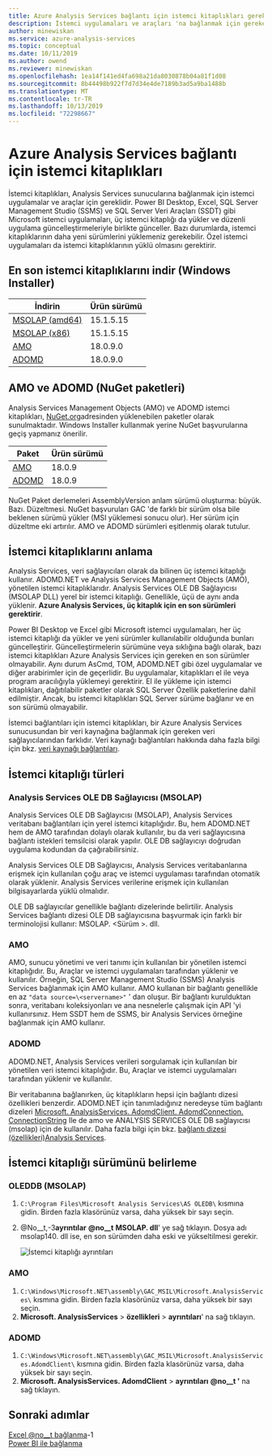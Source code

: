 ```yaml
---
title: Azure Analysis Services bağlantı için istemci kitaplıkları gerekir | Microsoft Docs
description: İstemci uygulamaları ve araçları 'na bağlanmak için gereken istemci kitaplıklarını açıklar Azure Analysis Services
author: minewiskan
ms.service: azure-analysis-services
ms.topic: conceptual
ms.date: 10/11/2019
ms.author: owend
ms.reviewer: minewiskan
ms.openlocfilehash: 1ea14f141ed4fa698a21da8030878b04a81f1d08
ms.sourcegitcommit: 8b44498b922f7d7d34e4de7189b3ad5a9ba1488b
ms.translationtype: MT
ms.contentlocale: tr-TR
ms.lasthandoff: 10/13/2019
ms.locfileid: "72298667"
---
```

# <a name="client-libraries-for-connecting-to-azure-analysis-services"></a>Azure Analysis Services bağlantı için istemci kitaplıkları

İstemci kitaplıkları, Analysis Services sunucularına bağlanmak için istemci uygulamalar ve araçlar için gereklidir. Power BI Desktop, Excel, SQL Server Management Studio (SSMS) ve SQL Server Veri Araçları (SSDT) gibi Microsoft istemci uygulamaları, üç istemci kitaplığı da yükler ve düzenli uygulama güncelleştirmeleriyle birlikte günceller. Bazı durumlarda, istemci kitaplıklarının daha yeni sürümlerini yüklemeniz gerekebilir. Özel istemci uygulamaları da istemci kitaplıklarının yüklü olmasını gerektirir.

## <a name="download-the-latest-client-libraries-windows-installer"></a>En son istemci kitaplıklarını indir (Windows Installer)  

|İndirin  |Ürün sürümü  | 
|---------|---------|
|[MSOLAP (amd64)](https://go.microsoft.com/fwlink/?linkid=829576)    |    15.1.5.15    |
|[MSOLAP (x86)](https://go.microsoft.com/fwlink/?linkid=829575)     |     15.1.5.15       |
|[AMO](https://go.microsoft.com/fwlink/?linkid=829578)     |   18.0.9.0    |
|[ADOMD](https://go.microsoft.com/fwlink/?linkid=829577)     |    18.0.9.0     |

## <a name="amo-and-adomd-nuget-packages"></a>AMO ve ADOMD (NuGet paketleri)

Analysis Services Management Objects (AMO) ve ADOMD istemci kitaplıkları, [NuGet.org](https://www.nuget.org/)adresinden yüklenebilen paketler olarak sunulmaktadır. Windows Installer kullanmak yerine NuGet başvurularına geçiş yapmanız önerilir. 

|Paket  | Ürün sürümü  | 
|---------|---------|
|[AMO](https://www.nuget.org/packages/Microsoft.AnalysisServices.retail.amd64/)    |    18.0.9     |
|[ADOMD](https://www.nuget.org/packages/Microsoft.AnalysisServices.AdomdClient.retail.amd64/)     |   18.0.9      |

NuGet Paket derlemeleri AssemblyVersion anlam sürümü oluşturma: büyük. Bazı. Düzeltmesi. NuGet başvuruları GAC 'de farklı bir sürüm olsa bile beklenen sürümü yükler (MSI yüklemesi sonucu olur). Her sürüm için düzeltme eki artırılır. AMO ve ADOMD sürümleri eşitlenmiş olarak tutulur.

## <a name="understanding-client-libraries"></a>İstemci kitaplıklarını anlama

Analysis Services, veri sağlayıcıları olarak da bilinen üç istemci kitaplığı kullanır. ADOMD.NET ve Analysis Services Management Objects (AMO), yönetilen istemci kitaplıklarıdır. Analysis Services OLE DB Sağlayıcısı (MSOLAP DLL) yerel bir istemci kitaplığı. Genellikle, üçü de aynı anda yüklenir. **Azure Analysis Services, üç kitaplık için en son sürümleri gerektirir**. 

Power BI Desktop ve Excel gibi Microsoft istemci uygulamaları, her üç istemci kitaplığı da yükler ve yeni sürümler kullanılabilir olduğunda bunları güncelleştirir. Güncelleştirmelerin sürümüne veya sıklığına bağlı olarak, bazı istemci kitaplıkları Azure Analysis Services için gereken en son sürümler olmayabilir. Aynı durum AsCmd, TOM, ADOMD.NET gibi özel uygulamalar ve diğer arabirimler için de geçerlidir. Bu uygulamalar, kitaplıkları el ile veya program aracılığıyla yüklemeyi gerektirir. El ile yükleme için istemci kitaplıkları, dağıtılabilir paketler olarak SQL Server Özellik paketlerine dahil edilmiştir. Ancak, bu istemci kitaplıkları SQL Server sürüme bağlanır ve en son sürümü olmayabilir.  

İstemci bağlantıları için istemci kitaplıkları, bir Azure Analysis Services sunucusundan bir veri kaynağına bağlanmak için gereken veri sağlayıcılarından farklıdır. Veri kaynağı bağlantıları hakkında daha fazla bilgi için bkz. [veri kaynağı bağlantıları](analysis-services-datasource.md).

## <a name="client-library-types"></a>İstemci kitaplığı türleri

### <a name="analysis-services-ole-db-provider-msolap"></a>Analysis Services OLE DB Sağlayıcısı (MSOLAP) 

 Analysis Services OLE DB Sağlayıcısı (MSOLAP), Analysis Services veritabanı bağlantıları için yerel istemci kitaplığıdır. Bu, hem ADOMD.NET hem de AMO tarafından dolaylı olarak kullanılır, bu da veri sağlayıcısına bağlantı istekleri temsilcisi olarak yapılır. OLE DB sağlayıcıyı doğrudan uygulama kodundan da çağırabilirsiniz.  
  
 Analysis Services OLE DB Sağlayıcısı, Analysis Services veritabanlarına erişmek için kullanılan çoğu araç ve istemci uygulaması tarafından otomatik olarak yüklenir. Analysis Services verilerine erişmek için kullanılan bilgisayarlarda yüklü olmalıdır.  
  
 OLE DB sağlayıcılar genellikle bağlantı dizelerinde belirtilir. Analysis Services bağlantı dizesi OLE DB sağlayıcısına başvurmak için farklı bir terminolojisi kullanır: MSOLAP. \<Sürüm >. dll.

### <a name="amo"></a>AMO  

 AMO, sunucu yönetimi ve veri tanımı için kullanılan bir yönetilen istemci kitaplığıdır. Bu, Araçlar ve istemci uygulamaları tarafından yüklenir ve kullanılır. Örneğin, SQL Server Management Studio (SSMS) Analysis Services bağlanmak için AMO kullanır. AMO kullanan bir bağlantı genellikle en az `"data source=\<servername>"` ' dan oluşur. Bir bağlantı kurulduktan sonra, veritabanı koleksiyonları ve ana nesnelerle çalışmak için API 'yi kullanırsınız. Hem SSDT hem de SSMS, bir Analysis Services örneğine bağlanmak için AMO kullanır.  

  
### <a name="adomd"></a>ADOMD

 ADOMD.NET, Analysis Services verileri sorgulamak için kullanılan bir yönetilen veri istemci kitaplığıdır. Bu, Araçlar ve istemci uygulamaları tarafından yüklenir ve kullanılır. 
  
 Bir veritabanına bağlanırken, üç kitaplıkların hepsi için bağlantı dizesi özellikleri benzerdir. ADOMD.NET için tanımladığınız neredeyse tüm bağlantı dizeleri [Microsoft. AnalysisServices. AdomdClient. AdomdConnection. ConnectionString](/dotnet/api/microsoft.analysisservices.adomdclient.adomdconnection.connectionstring#Microsoft_AnalysisServices_AdomdClient_AdomdConnection_ConnectionString) Ile de amo ve ANALYSIS SERVICES OLE DB sağlayıcısı (msolap) için de kullanılır. Daha fazla bilgi için bkz. [bağlantı dizesi &#40;özellikleri&#41;Analysis Services](https://docs.microsoft.com/analysis-services/instances/connection-string-properties-analysis-services).  

  
##  <a name="bkmk_LibUpdate"></a>İstemci kitaplığı sürümünü belirleme   
  
### <a name="oleddb-msolap"></a>OLEDDB (MSOLAP)  
  
1.  `C:\Program Files\Microsoft Analysis Services\AS OLEDB\` kısmına gidin. Birden fazla klasörünüz varsa, daha yüksek bir sayı seçin.
  
2.  @No__t,-3**ayrıntılar** **@no__t** **MSOLAP. dll**' ye sağ tıklayın. Dosya adı msolap140. dll ise, en son sürümden daha eski ve yükseltilmesi gerekir.
    
    ![İstemci kitaplığı ayrıntıları](media/analysis-services-data-providers/aas-msolap-details.png)
    
  
### <a name="amo"></a>AMO

1. `C:\Windows\Microsoft.NET\assembly\GAC_MSIL\Microsoft.AnalysisServices\` kısmına gidin. Birden fazla klasörünüz varsa, daha yüksek bir sayı seçin.
2. **Microsoft. AnalysisServices** > **özellikleri** > **ayrıntıları**' na sağ tıklayın.  

### <a name="adomd"></a>ADOMD

1. `C:\Windows\Microsoft.NET\assembly\GAC_MSIL\Microsoft.AnalysisServices.AdomdClient\` kısmına gidin. Birden fazla klasörünüz varsa, daha yüksek bir sayı seçin.
2. **Microsoft. AnalysisServices. AdomdClient** > **ayrıntıları** **@no__t '** na sağ tıklayın.  


## <a name="next-steps"></a>Sonraki adımlar
[Excel @no__t bağlanma](analysis-services-connect-excel.md)-1  
[Power BI ile bağlanma](analysis-services-connect-pbi.md)
